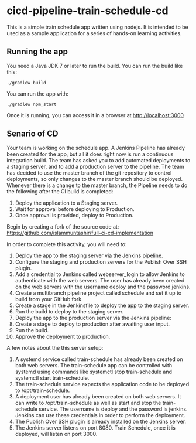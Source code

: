 # cicd-pipeline-train-schedule-cd

This is a simple train schedule app written using nodejs. It is intended to be used as a sample application for a series of hands-on learning activities.

## Running the app

You need a Java JDK 7 or later to run the build. You can run the build like this:

    ./gradlew build

You can run the app with:

    ./gradlew npm_start
Once it is running, you can access it in a browser at [http://localhost:3000](http://localhost:3000)  

## Senario of CD

Your team is working on the schedule app. A Jenkins Pipeline has already been created for the app, but all it does right now is run a continuous integration build. The team has asked you to add automated deployments to a staging server, and to add a production server to the pipeline. The team has decided to use the master branch of the git repository to control deployments, so only changes to the master branch should be deployed. Whenever there is a change to the master branch, the Pipeline needs to do the following after the CI build is completed:

   1. Deploy the application to a Staging server.
   2. Wait for approval before deploying to Production.
   3. Once approval is provided, deploy to Production.

Begin by creating a fork of the source code at: https://github.com/islammuntashir/full-ci-cd-implementation

In order to complete this activity, you will need to:

  1. Deploy the app to the staging server via the Jenkins pipeline.
  2. Configure the staging and production servers for the Publish Over SSH plugin.
  3. Add a credential to Jenkins called webserver_login to allow Jenkins to authenticate with the web servers. The user has            already been created on the web servers with the username deploy and the password jenkins.
  4. Create a multibranch pipeline project called schedule and set it up to build from your GitHub fork.
  5. Create a stage in the Jenkinsfile to deploy the app to the staging server.
  6. Run the build to deploy to the staging server.
  7. Deploy the app to the production server via the Jenkins pipeline:
  8. Create a stage to deploy to production after awaiting user input.
  9. Run the build.
  10. Approve the deployment to production.
  
A few notes about the this server setup:

1. A systemd service called train-schedule has already been created on both web servers. The train-schedule app can be controlled with systemd using commands like systemctl stop train-schedule and systemctl start train-schedule.
2. The train-schedule service expects the application code to be deployed to /opt/train-schedule.
3. A deployment user has already been created on both web servers. It can write to /opt/train-schedule as well as start and stop the train-schedule service. The username is deploy and the password is jenkins. Jenkins can use these credentials in order to perform the deployment.
4. The Publish Over SSH plugin is already installed on the Jenkins server.
6. The Jenkins server listens on port 8080. Train Schedule, once it is deployed, will listen on port 3000.

